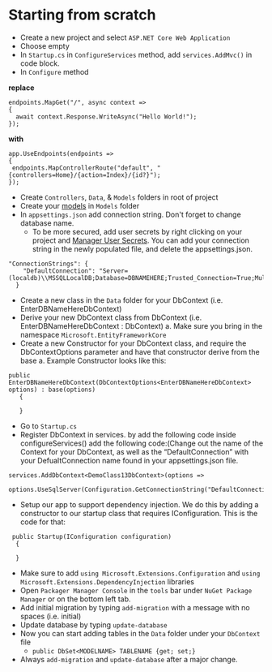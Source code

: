 # Starting from scratch
  * Create a new project and select `ASP.NET Core Web Application`
  * Choose empty
  * In `Startup.cs` in `ConfigureServices` method, add `services.AddMvc()` in code block.
  * In `Configure` method
  
  <strong>replace</strong>
  ```
  endpoints.MapGet("/", async context =>
{
    await context.Response.WriteAsync("Hello World!");
});
   ```
  <strong>with</strong>
   
   ```
   app.UseEndpoints(endpoints =>
{
    endpoints.MapControllerRoute("default", "{controllers=Home}/{action=Index}/{id?}");
});
```
* Create `Controllers`, `Data`, & `Models` folders in root of project
* Create your [models](https://docs.microsoft.com/en-us/aspnet/core/tutorials/first-mvc-app/adding-model?view=aspnetcore-3.1&tabs=visual-studio) in `Models` folder
* In `appsettings.json` add connection string. Don't forget to change database name.
  * To be more secured, add user secrets by right clicking on your project and [Manager User Secrets](https://codefellows.github.io/code-401-dotnet-guide/Resources/UserSecrets.html). You can add your connection string in the newly populated file, and delete the appsettings.json.
```
"ConnectionStrings": {
    "DefaultConnection": "Server=(localdb)\\MSSQLLocalDB;Database=DBNAMEHERE;Trusted_Connection=True;MultipleActiveResultSets=true"
  }
```
* Create a new class in the `Data` folder for your DbContext (i.e. EnterDBNameHereDbContext)
* Derive your new DbContext class from DbContext (i.e. EnterDBNameHereDbContext : DbContext) a. Make sure you bring in the namespace `Microsoft.EntityFrameworkCore`
* Create a new Constructor for your DbContext class, and require the DbContextOptions parameter and have that constructor derive from the base a. Example Constructor looks like this:
 ```
 public EnterDBNameHereDbContext(DbContextOptions<EnterDBNameHereDbContext> options) : base(options)
    {
	 
	}
 ```
* Go to `Startup.cs`
* Register DbContext in services. by add the following code inside configureServices() add the following code:(Change out the name of the Context for your DbContext, as well as the “DefaultConnection” with your DefualtConnection name found in your appsettings.json file.
```
services.AddDbContext<DemoClass13DbContext>(options =>
      options.UseSqlServer(Configuration.GetConnectionString("DefaultConnection")));
```
* Setup our app to support dependency injection. We do this by adding a constructor to our startup class that requires IConfiguration. This is the code for that:
```
 public Startup(IConfiguration configuration)
  {
	    
  }
```
* Make sure to add `using Microsoft.Extensions.Configuration` and `using Microsoft.Extensions.DependencyInjection` libraries
* Open `Packager Manager Console` in the `tools` bar under `NuGet Package Manager` or on the bottom left tab.
* Add initial migration by typing `add-migration` with a message with no spaces (i.e. initial)
* Update database by typing `update-database`
* Now you can start adding tables in the `Data` folder under your `DbContext` file
	* `public DbSet<MODELNAME> TABLENAME {get; set;}`
* Always `add-migration` and `update-database` after a major change.
